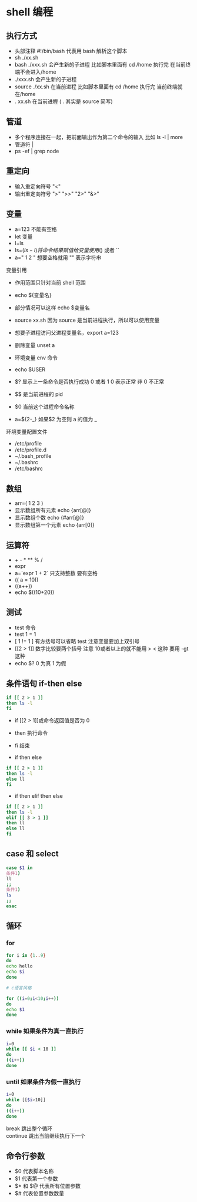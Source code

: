 # shell 编程

## 执行方式

- 头部注释 #!/bin/bash 代表用 bash 解析这个脚本
- sh ./xx.sh
- bash ./xxx.sh 会产生新的子进程 比如脚本里面有 cd /home 执行完 在当前终端不会进入/home
- ./xxx.sh 会产生新的子进程
- source ./xx.sh 在当前进程 比如脚本里面有 cd /home 执行完 当前终端就在/home
- . xx.sh 在当前进程 ( . 其实是 source 简写)

## 管道

- 多个程序连接在一起，把前面输出作为第二个命令的输入 比如 ls -l | more
- 管道符 |
- ps -ef | grep node

## 重定向

- 输入重定向符号 "<"
- 输出重定向符号 ">" ">>" "2>" "&>"

## 变量

- a=123 不能有空格
- let 变量
- l=ls
- ls=$(ls -l) 将命令结果赋值给变量使用$() 或者 ``
- a=" 1 2 " 想要空格就用 "" 表示字符串

变量引用

- 作用范围只针对当前 shell 范围
- echo ${变量名}
- 部分情况可以这样 echo $变量名
- source xx.sh 因为 source 是当前进程执行，所以可以使用变量
- 想要子进程访问父进程变量名，export a=123
- 删除变量 unset a

- 环境变量 env 命令
- echo $USER
- $? 显示上一条命令是否执行成功 0 或者 1 0 表示正常 非 0 不正常
- $$ 是当前进程的 pid
- $0 当前这个进程命令名称
- a=${2-_} 如果$2 为空则 a 的值为 _

环境变量配置文件

- /etc/profile
- /etc/profile.d
- ~/.bash_profile
- ~/.bashrc
- /etc/bashrc

## 数组

- arr=( 1 2 3 )
- 显示数组所有元素 echo {arr[@]}
- 显示数组个数 echo {#arr[@]}
- 显示数组第一个元素 echo {arr[0]}

## 运算符

- \+ \- \* \*\* % /
- expr
- a=\`expr 1 + 2\` 只支持整数 要有空格
- (( a = 10))
- ((a++))
- echo $((10+20))

## 测试

- test 命令
- test 1 = 1
- [ 1 != 1 ] 有方括号可以省略 test 注意变量要加上双引号
- [[2 > 1]] 数字比较要两个括号 注意 10或者以上的就不能用 > < 这种 要用 -gt这种
- echo $? 0 为真 1 为假

## 条件语句 if-then else

```bash
if [[ 2 > 1 ]]
then ls -l
fi
```

- if [[2 > 1]]或命令返回值是否为 0
- then 执行命令
- fi 结束

- if then else

```bash
if [[ 2 > 1 ]]
then ls -l
else ll
fi
```

- if then elif then else

```bash
if [[ 2 > 1 ]]
then ls -l
elif [[ 3 > 1 ]]
then ll
else ll
fi
```

## case 和 select

```bash
case $1 in
条件1)
ll
;;
条件1)
ls
;;
esac
```

## 循环

### for

```bash
for i in {1..9}
do
echo hello
echo $i
done

# c语言风格

for ((i=0;i<10;i++))
do
echo $1
done
```

### while 如果条件为真一直执行

```bash
i=0
while [[ $i < 10 ]]
do
((i++))
done
```

### until 如果条件为假一直执行

```bash
i=0
while [[$i>10]]
do
((i++))
done
```

break 跳出整个循环  
continue 跳出当前继续执行下一个

## 命令行参数

- $0 代表脚本名称
- $1 代表第一个参数
- $* 和 $@ 代表所有位置参数
- $# 代表位置参数数量